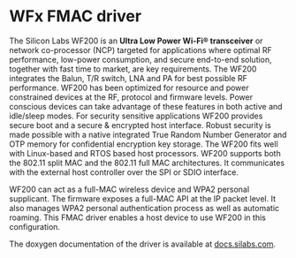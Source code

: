 # WFx FMAC driver

The Silicon Labs WF200 is an **Ultra Low Power Wi-Fi® transceiver** or network co-processor (NCP) targeted for applications where optimal RF performance, low-power consumption, and secure end-to-end solution, together with fast time to market, are key requirements.
The WF200 integrates the Balun, T/R switch, LNA and PA for best possible RF performance. WF200 has been optimized for resource and power constrained devices at the RF, protocol
and firmware levels. Power conscious devices can take advantage of these features in both active and idle/sleep modes. For security sensitive applications WF200 provides secure boot and a secure & encrypted host interface. Robust security is made possible with a native integrated True Random
Number Generator and OTP memory for confidential encryption key storage. The WF200 fits well with Linux-based and RTOS based host processors. WF200 supports both the 802.11 split MAC and the 802.11 full MAC architectures. It communicates
with the external host controller over the SPI or SDIO interface.

WF200 can act as a full-MAC wireless device and WPA2 personal supplicant. The firmware exposes a full-MAC API at the IP packet level.
It also manages WPA2 personal  authentication process as well as automatic roaming. This FMAC driver enables a host device to use WF200 in this configuration.

The doxygen documentation of the driver is available at [docs.silabs.com](https://docs.silabs.com/wifi/wf200/rtos/0.1/index).